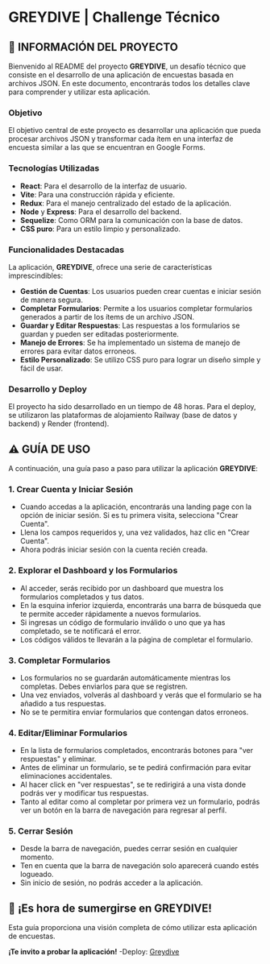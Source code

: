 # **GREYDIVE** | Challenge Técnico 

## **📌 INFORMACIÓN DEL PROYECTO**

Bienvenido al README del proyecto **GREYDIVE**, un desafío técnico que consiste en el desarrollo de una aplicación de encuestas basada en archivos JSON. En este documento, encontrarás todos los detalles clave para comprender y utilizar esta aplicación.

### **Objetivo**

El objetivo central de este proyecto es desarrollar una aplicación que pueda procesar archivos JSON y transformar cada ítem en una interfaz de encuesta similar a las que se encuentran en Google Forms.

### **Tecnologías Utilizadas**

- **React**: Para el desarrollo de la interfaz de usuario.
- **Vite**: Para una construcción rápida y eficiente.
- **Redux**: Para el manejo centralizado del estado de la aplicación.
- **Node** y **Express**: Para el desarrollo del backend.
- **Sequelize**: Como ORM para la comunicación con la base de datos.
- **CSS puro**: Para un estilo limpio y personalizado.

### **Funcionalidades Destacadas**

La aplicación, **GREYDIVE**, ofrece una serie de características imprescindibles:

- **Gestión de Cuentas**: Los usuarios pueden crear cuentas e iniciar sesión de manera segura.
- **Completar Formularios**: Permite a los usuarios completar formularios generados a partir de los ítems de un archivo JSON.
- **Guardar y Editar Respuestas**: Las respuestas a los formularios se guardan y pueden ser editadas posteriormente.
- **Manejo de Errores**: Se ha implementado un sistema de manejo de errores para evitar datos erroneos.
- **Estilo Personalizado**: Se utilizo CSS puro para lograr un diseño simple y fácil de usar.

### **Desarrollo y Deploy**

El proyecto ha sido desarrollado en un tiempo de 48 horas. Para el deploy, se utilizaron las plataformas de alojamiento Railway (base de datos y backend) y Render (frontend).

## **⚠️ GUÍA DE USO**

A continuación, una guía paso a paso para utilizar la aplicación **GREYDIVE**:

### **1. Crear Cuenta y Iniciar Sesión**

- Cuando accedas a la aplicación, encontrarás una landing page con la opción de iniciar sesión. Si es tu primera visita, selecciona "Crear Cuenta".
- Llena los campos requeridos y, una vez validados, haz clic en "Crear Cuenta".
- Ahora podrás iniciar sesión con la cuenta recién creada.

### **2. Explorar el Dashboard y los Formularios**

- Al acceder, serás recibido por un dashboard que muestra los formularios completados y tus datos.
- En la esquina inferior izquierda, encontrarás una barra de búsqueda que te permite acceder rápidamente a nuevos formularios.
- Si ingresas un código de formulario inválido o uno que ya has completado, se te notificará el error.
- Los códigos válidos te llevarán a la página de completar el formulario.

### **3. Completar Formularios**

- Los formularios no se guardarán automáticamente mientras los completas. Debes enviarlos para que se registren.
- Una vez enviados, volverás al dashboard y verás que el formulario se ha añadido a tus respuestas.
- No se te permitira enviar formularios que contengan datos erroneos. 

### **4. Editar/Eliminar Formularios**

- En la lista de formularios completados, encontrarás botones para "ver respuestas" y eliminar.
- Antes de eliminar un formulario, se te pedirá confirmación para evitar eliminaciones accidentales.
- Al hacer click en "ver respuestas", se te redirigirá a una vista donde podrás ver y modificar tus respuestas.
- Tanto al editar como al completar por primera vez un formulario, podrás ver un botón en la barra de navegación para regresar al perfil.

### **5. Cerrar Sesión**

- Desde la barra de navegación, puedes cerrar sesión en cualquier momento.
- Ten en cuenta que la barra de navegación solo aparecerá cuando estés logueado.
- Sin inicio de sesión, no podrás acceder a la aplicación.

## **🚀 ¡Es hora de sumergirse en GREYDIVE!**

Esta guía proporciona una visión completa de cómo utilizar esta aplicación de encuestas. 

**¡Te invito a probar la aplicación!**
-Deploy: [Greydive](https://greydive-otxe.onrender.com/)
